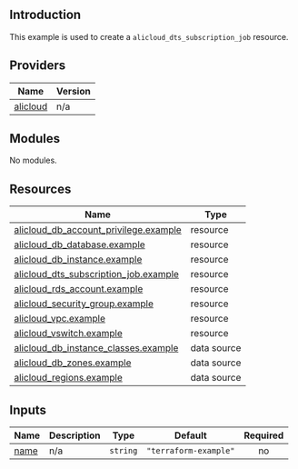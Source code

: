 ## Introduction

This example is used to create a `alicloud_dts_subscription_job` resource.

<!-- BEGIN_TF_DOCS -->
## Providers

| Name | Version |
|------|---------|
| <a name="provider_alicloud"></a> [alicloud](#provider\_alicloud) | n/a |

## Modules

No modules.

## Resources

| Name | Type |
|------|------|
| [alicloud_db_account_privilege.example](https://registry.terraform.io/providers/aliyun/alicloud/latest/docs/resources/db_account_privilege) | resource |
| [alicloud_db_database.example](https://registry.terraform.io/providers/aliyun/alicloud/latest/docs/resources/db_database) | resource |
| [alicloud_db_instance.example](https://registry.terraform.io/providers/aliyun/alicloud/latest/docs/resources/db_instance) | resource |
| [alicloud_dts_subscription_job.example](https://registry.terraform.io/providers/aliyun/alicloud/latest/docs/resources/dts_subscription_job) | resource |
| [alicloud_rds_account.example](https://registry.terraform.io/providers/aliyun/alicloud/latest/docs/resources/rds_account) | resource |
| [alicloud_security_group.example](https://registry.terraform.io/providers/aliyun/alicloud/latest/docs/resources/security_group) | resource |
| [alicloud_vpc.example](https://registry.terraform.io/providers/aliyun/alicloud/latest/docs/resources/vpc) | resource |
| [alicloud_vswitch.example](https://registry.terraform.io/providers/aliyun/alicloud/latest/docs/resources/vswitch) | resource |
| [alicloud_db_instance_classes.example](https://registry.terraform.io/providers/aliyun/alicloud/latest/docs/data-sources/db_instance_classes) | data source |
| [alicloud_db_zones.example](https://registry.terraform.io/providers/aliyun/alicloud/latest/docs/data-sources/db_zones) | data source |
| [alicloud_regions.example](https://registry.terraform.io/providers/aliyun/alicloud/latest/docs/data-sources/regions) | data source |

## Inputs

| Name | Description | Type | Default | Required |
|------|-------------|------|---------|:--------:|
| <a name="input_name"></a> [name](#input\_name) | n/a | `string` | `"terraform-example"` | no |
<!-- END_TF_DOCS -->    